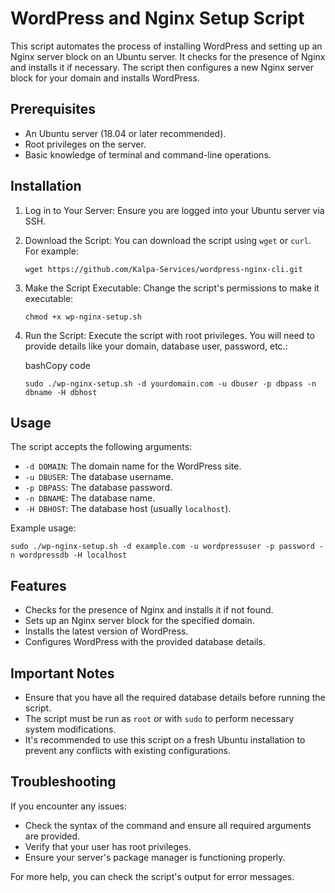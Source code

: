 WordPress and Nginx Setup Script
================================

This script automates the process of installing WordPress and setting up an Nginx server block on an Ubuntu server. It checks for the presence of Nginx and installs it if necessary. The script then configures a new Nginx server block for your domain and installs WordPress.

Prerequisites
-------------

-   An Ubuntu server (18.04 or later recommended).
-   Root privileges on the server.
-   Basic knowledge of terminal and command-line operations.

Installation
------------

1.  Log in to Your Server: Ensure you are logged into your Ubuntu server via SSH.

2.  Download the Script: You can download the script using `wget` or `curl`. For example:

    `wget https://github.com/Kalpa-Services/wordpress-nginx-cli.git`

3.  Make the Script Executable: Change the script's permissions to make it executable:


    `chmod +x wp-nginx-setup.sh`

4.  Run the Script: Execute the script with root privileges. You will need to provide details like your domain, database user, password, etc.:

    bashCopy code

    `sudo ./wp-nginx-setup.sh -d yourdomain.com -u dbuser -p dbpass -n dbname -H dbhost`

Usage
-----

The script accepts the following arguments:

-   `-d DOMAIN`: The domain name for the WordPress site.
-   `-u DBUSER`: The database username.
-   `-p DBPASS`: The database password.
-   `-n DBNAME`: The database name.
-   `-H DBHOST`: The database host (usually `localhost`).

Example usage:

`sudo ./wp-nginx-setup.sh -d example.com -u wordpressuser -p password -n wordpressdb -H localhost`

Features
--------

-   Checks for the presence of Nginx and installs it if not found.
-   Sets up an Nginx server block for the specified domain.
-   Installs the latest version of WordPress.
-   Configures WordPress with the provided database details.

Important Notes
---------------

-   Ensure that you have all the required database details before running the script.
-   The script must be run as `root` or with `sudo` to perform necessary system modifications.
-   It's recommended to use this script on a fresh Ubuntu installation to prevent any conflicts with existing configurations.

Troubleshooting
---------------

If you encounter any issues:

-   Check the syntax of the command and ensure all required arguments are provided.
-   Verify that your user has root privileges.
-   Ensure your server's package manager is functioning properly.

For more help, you can check the script's output for error messages.